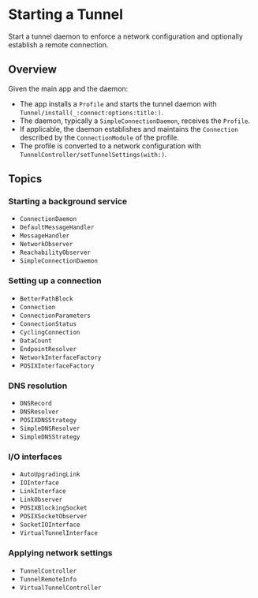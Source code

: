 # Starting a Tunnel

Start a tunnel daemon to enforce a network configuration and optionally establish a remote connection.

## Overview

Given the main app and the daemon:

- The app installs a ``Profile`` and starts the tunnel daemon with ``Tunnel/install(_:connect:options:title:)``.
- The daemon, typically a ``SimpleConnectionDaemon``, receives the ``Profile``.
- If applicable, the daemon establishes and maintains the ``Connection`` described by the ``ConnectionModule`` of the profile.
- The profile is converted to a network configuration with ``TunnelController/setTunnelSettings(with:)``.

## Topics

### Starting a background service

- ``ConnectionDaemon``
- ``DefaultMessageHandler``
- ``MessageHandler``
- ``NetworkObserver``
- ``ReachabilityObserver``
- ``SimpleConnectionDaemon``

### Setting up a connection

- ``BetterPathBlock``
- ``Connection``
- ``ConnectionParameters``
- ``ConnectionStatus``
- ``CyclingConnection``
- ``DataCount``
- ``EndpointResolver``
- ``NetworkInterfaceFactory``
- ``POSIXInterfaceFactory``

### DNS resolution

- ``DNSRecord``
- ``DNSResolver``
- ``POSIXDNSStrategy``
- ``SimpleDNSResolver``
- ``SimpleDNSStrategy``

### I/O interfaces

- ``AutoUpgradingLink``
- ``IOInterface``
- ``LinkInterface``
- ``LinkObserver``
- ``POSIXBlockingSocket``
- ``POSIXSocketObserver``
- ``SocketIOInterface``
- ``VirtualTunnelInterface``

### Applying network settings

- ``TunnelController``
- ``TunnelRemoteInfo``
- ``VirtualTunnelController``
